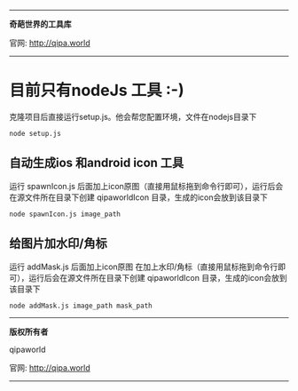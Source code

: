 <hr>

**奇葩世界的工具库**

官网: http://qipa.world

<hr>

# 目前只有nodeJs 工具 :-) #

克隆项目后直接运行setup.js。他会帮您配置环境，文件在nodejs目录下

```
node setup.js
```

## 自动生成ios 和android icon 工具 ##
运行 spawnIcon.js 后面加上icon原图（直接用鼠标拖到命令行即可），运行后会在源文件所在目录下创建 qipaworldIcon 目录，生成的icon会放到该目录下
```
node spawnIcon.js image_path
```
## 给图片加水印/角标 ##
运行 addMask.js 后面加上icon原图 在加上水印/角标（直接用鼠标拖到命令行即可），运行后会在源文件所在目录下创建 qipaworldIcon 目录，生成的icon会放到该目录下
```
node addMask.js image_path mask_path
```

<hr>

**版权所有者**

qipaworld

官网: http://qipa.world

<hr>